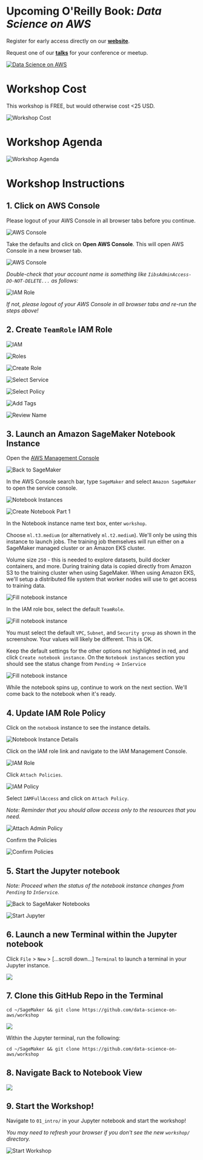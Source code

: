 # Upcoming O'Reilly Book:  _Data Science on AWS_
Register for early access directly on our [**website**](https://datascienceonaws.com).

Request one of our [**talks**](https://datascienceonaws.com) for your conference or meetup.

[![Data Science on AWS](img/data-science-on-aws-book.png)](https://datascienceonaws.com)


# Workshop Cost
This workshop is FREE, but would otherwise cost <25 USD.

![Workshop Cost](img/billing.png)


# Workshop Agenda

![Workshop Agenda](img/outline.png)


# Workshop Instructions


## 1. Click on AWS Console

Please logout of your AWS Console in all browser tabs before you continue.

![AWS Console](img/account-settings.png)

Take the defaults and click on **Open AWS Console**. This will open AWS Console in a new browser tab.

![AWS Console](img/alt_aws_console.png)

_Double-check that your account name is something like `IibsAdminAccess-DO-NOT-DELETE...` as follows:_

![IAM Role](img/alt_iibsadminaccess.png)

_If not, please logout of your AWS Console in all browser tabs and re-run the steps above!_


## 2. Create `TeamRole` IAM Role

![IAM](img/alt_iam_1.png)

![Roles](img/alt_roles_2.png)

![Create Role](img/alt_create_role_3.png)

![Select Service](img/alt_select_service_4.png)

![Select Policy](img/alt_select_policy_5.png)

![Add Tags](img/alt_add_tags_6.png)

![Review Name](img/alt_review_name_7.png)


## 3. Launch an Amazon SageMaker Notebook Instance

Open the [AWS Management Console](https://console.aws.amazon.com/console/home)

![Back to SageMaker](img/alt_back_to_sagemaker_8.png)

In the AWS Console search bar, type `SageMaker` and select `Amazon SageMaker` to open the service console.

![Notebook Instances](img/alt_notebook_instances_9.png)

![Create Notebook Part 1](img/alt_create_notebook_10.png)

In the Notebook instance name text box, enter `workshop`.

Choose `ml.t3.medium` (or alternatively `ml.t2.medium`). We'll only be using this instance to launch jobs. The training job themselves will run either on a SageMaker managed cluster or an Amazon EKS cluster.

Volume size `250` - this is needed to explore datasets, build docker containers, and more.  During training data is copied directly from Amazon S3 to the training cluster when using SageMaker.  When using Amazon EKS, we'll setup a distributed file system that worker nodes will use to get access to training data.

![Fill notebook instance](img/alt-notebook-setup01.png)

In the IAM role box, select the default `TeamRole`.

![Fill notebook instance](img/notebook-setup02.png)

You must select the default `VPC`, `Subnet`, and `Security group` as shown in the screenshow.  Your values will likely be different.  This is OK.

Keep the default settings for the other options not highlighted in red, and click `Create notebook instance`.  On the `Notebook instances` section you should see the status change from `Pending` -> `InService`

![Fill notebook instance](img/alt-notebook-setup03.png)

While the notebook spins up, continue to work on the next section.  We'll come back to the notebook when it's ready.


## 4. Update IAM Role Policy

Click on the `notebook` instance to see the instance details.

![Notebook Instance Details](img/alt_click_notebook_instance.png)

Click on the IAM role link and navigate to the IAM Management Console.

![IAM Role](img/alt_update_iam.png)

Click `Attach Policies`.

![IAM Policy](img/alt_view_policies.png)
              
Select `IAMFullAccess` and click on `Attach Policy`.

_Note:  Reminder that you should allow access only to the resources that you need._ 

![Attach Admin Policy](img/alt_attach_policies.png)

Confirm the Policies

![Confirm Policies](img/alt_confirm_policies.png)



## 5. Start the Jupyter notebook

_Note:  Proceed when the status of the notebook instance changes from `Pending` to `InService`._

![Back to SageMaker Notebooks](img/alt_back_to_sagemaker_8.png)

![Start Jupyter](img/alt_start_jupyter.png)


## 6. Launch a new Terminal within the Jupyter notebook

Click `File` > `New` > [...scroll down...] `Terminal` to launch a terminal in your Jupyter instance.

![](img/launch_jupyter_terminal.png)


## 7. Clone this GitHub Repo in the Terminal

```
cd ~/SageMaker && git clone https://github.com/data-science-on-aws/workshop
```

![](img/clone-workshop-repo.png)

Within the Jupyter terminal, run the following:

```
cd ~/SageMaker && git clone https://github.com/data-science-on-aws/workshop
```

## 8. Navigate Back to Notebook View

![](img/back-to-jupyter-notebook.png)


## 9. Start the Workshop!
Navigate to `01_intro/` in your Jupyter notebook and start the workshop!

_You may need to refresh your browser if you don't see the new `workshop/` directory._

![Start Workshop](img/start_workshop.png)
